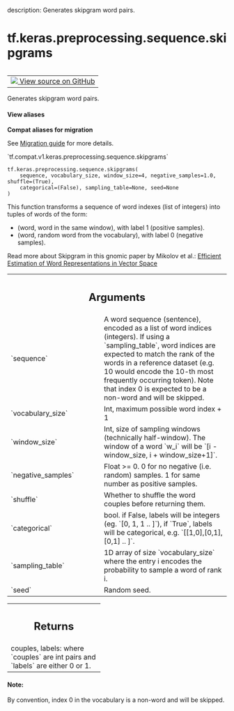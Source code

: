 description: Generates skipgram word pairs.

<div itemscope itemtype="http://developers.google.com/ReferenceObject">
<meta itemprop="name" content="tf.keras.preprocessing.sequence.skipgrams" />
<meta itemprop="path" content="Stable" />
</div>

# tf.keras.preprocessing.sequence.skipgrams

<!-- Insert buttons and diff -->

<table class="tfo-notebook-buttons tfo-api nocontent" align="left">
<td>
  <a target="_blank" href="https://github.com/keras-team/keras-preprocessing/tree/1.1.2/keras_preprocessing/sequence.py#L152-L240">
    <img src="https://www.tensorflow.org/images/GitHub-Mark-32px.png" />
    View source on GitHub
  </a>
</td>
</table>



Generates skipgram word pairs.

<section class="expandable">
  <h4 class="showalways">View aliases</h4>
  <p>
<b>Compat aliases for migration</b>
<p>See
<a href="https://www.tensorflow.org/guide/migrate">Migration guide</a> for
more details.</p>
<p>`tf.compat.v1.keras.preprocessing.sequence.skipgrams`</p>
</p>
</section>

<pre class="devsite-click-to-copy prettyprint lang-py tfo-signature-link">
<code>tf.keras.preprocessing.sequence.skipgrams(
    sequence, vocabulary_size, window_size=4, negative_samples=1.0, shuffle=(True),
    categorical=(False), sampling_table=None, seed=None
)
</code></pre>



<!-- Placeholder for "Used in" -->

This function transforms a sequence of word indexes (list of integers)
into tuples of words of the form:

- (word, word in the same window), with label 1 (positive samples).
- (word, random word from the vocabulary), with label 0 (negative samples).

Read more about Skipgram in this gnomic paper by Mikolov et al.:
[Efficient Estimation of Word Representations in
Vector Space](http://arxiv.org/pdf/1301.3781v3.pdf)

<!-- Tabular view -->
 <table class="responsive fixed orange">
<colgroup><col width="214px"><col></colgroup>
<tr><th colspan="2"><h2 class="add-link">Arguments</h2></th></tr>

<tr>
<td>
`sequence`
</td>
<td>
A word sequence (sentence), encoded as a list
of word indices (integers). If using a `sampling_table`,
word indices are expected to match the rank
of the words in a reference dataset (e.g. 10 would encode
the 10-th most frequently occurring token).
Note that index 0 is expected to be a non-word and will be skipped.
</td>
</tr><tr>
<td>
`vocabulary_size`
</td>
<td>
Int, maximum possible word index + 1
</td>
</tr><tr>
<td>
`window_size`
</td>
<td>
Int, size of sampling windows (technically half-window).
The window of a word `w_i` will be
`[i - window_size, i + window_size+1]`.
</td>
</tr><tr>
<td>
`negative_samples`
</td>
<td>
Float >= 0. 0 for no negative (i.e. random) samples.
1 for same number as positive samples.
</td>
</tr><tr>
<td>
`shuffle`
</td>
<td>
Whether to shuffle the word couples before returning them.
</td>
</tr><tr>
<td>
`categorical`
</td>
<td>
bool. if False, labels will be
integers (eg. `[0, 1, 1 .. ]`),
if `True`, labels will be categorical, e.g.
`[[1,0],[0,1],[0,1] .. ]`.
</td>
</tr><tr>
<td>
`sampling_table`
</td>
<td>
1D array of size `vocabulary_size` where the entry i
encodes the probability to sample a word of rank i.
</td>
</tr><tr>
<td>
`seed`
</td>
<td>
Random seed.
</td>
</tr>
</table>



<!-- Tabular view -->
 <table class="responsive fixed orange">
<colgroup><col width="214px"><col></colgroup>
<tr><th colspan="2"><h2 class="add-link">Returns</h2></th></tr>
<tr class="alt">
<td colspan="2">
couples, labels: where `couples` are int pairs and
`labels` are either 0 or 1.
</td>
</tr>

</table>



#### Note:

By convention, index 0 in the vocabulary is
a non-word and will be skipped.
